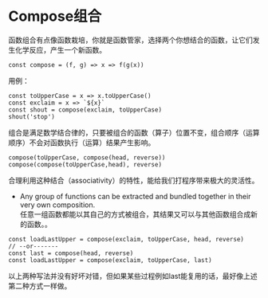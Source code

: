 # Compose组合  
函数组合有点像函数栽培，你就是函数管家，选择两个你想结合的函数，让它们发生化学反应，产生一个新函数。  
```
const compose = (f, g) => x => f(g(x))
```  
用例：  
```
const toUpperCase = x => x.toUpperCase()
const exclaim = x => `${x}`
const shout = compose(exclaim, toUpperCase)
shout('stop')
```  

组合是满足数学结合律的，只要被组合的函数（算子）位置不变，组合顺序（运算顺序）不会对函数执行（运算）结果产生影响。  
```
compose(toUpperCase, compose(head, reverse))
compose(compose(toUpperCase,head), reverse)
```  
合理利用这种结合（associativity）的特性，能给我们打程序带来极大的灵活性。
* Any group of functions can be extracted and bundled together in their very own composition.  
任意一组函数都能以其自己的方式被组合，其结果又可以与其他函数组合成新的函数。。
```
const loadLastUpper = compose(exclaim, toUpperCase, head, reverse)  
// --or-------
const last = compose(head, reverse)
const loadLastUpper = compose(exclaim, toUpperCase, last)
```  
以上两种写法并没有好坏对错，但如果某些过程例如last能复用的话，最好像上述第二种方式一样做。